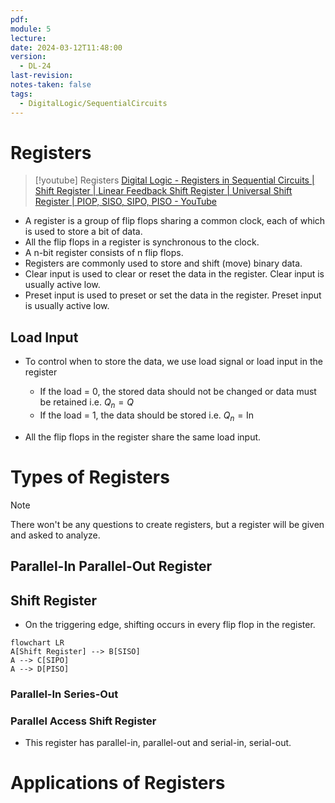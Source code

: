 ```yaml
---
pdf: 
module: 5
lecture: 
date: 2024-03-12T11:48:00
version:
  - DL-24
last-revision: 
notes-taken: false
tags:
  - DigitalLogic/SequentialCircuits
---
```

# Registers
> [!youtube] Registers
> [Digital Logic - Registers in Sequential Circuits | Shift Register | Linear Feedback Shift Register | Universal Shift Register | PIOP, SISO, SIPO, PISO - YouTube](https://www.youtube.com/playlist?list=PLIPZ2_p3RNHj7EiWLYGUe0ULdZ6MRSLix)


- A register is a group of flip flops sharing a common clock, each of which is used to store a bit of data.
- All the flip flops in a register is synchronous to the clock.
- A n-bit register consists of n flip flops.
- Registers are commonly used to store and shift (move) binary data.
- Clear input is used to clear or reset the data in the register. Clear input is usually active low.
- Preset input is used to preset or set the data in the register. Preset input is usually active low.

## Load Input

- To control when to store the data, we use load signal or load input in the register 
	- If the load = 0, the stored data should not be changed or data must be retained i.e. $Q_n= Q$
	- If the load = 1, the data should be stored i.e. $Q_n = \text{In}$

- All the flip flops in the register share the same load input.

# Types of Registers

> [!NOTE] 
> There won't be any questions to create registers, but a register will be given and asked to analyze.

## Parallel-In Parallel-Out Register


## Shift Register

- On the triggering edge, shifting occurs in every flip flop in the register.

```mermaid
flowchart LR
A[Shift Register] --> B[SISO]
A --> C[SIPO]
A --> D[PISO]
```


### Parallel-In Series-Out


### Parallel Access Shift Register
- This register has parallel-in, parallel-out and serial-in, serial-out.


# Applications of Registers

